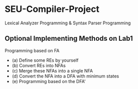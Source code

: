 # SEU-Compiler-Project
Lexical Analyzer Programming &amp; Syntax Parser Programming

## Optional Implementing Methods on Lab1

Programming based on FA 

- (a) Define some REs by yourself
- (b) Convert REs into NFAs
- (c) Merge these NFAs into a single NFA
- (d) Convert the NFA into a DFA with minimum states
- (e) Programming based on the DFA'
